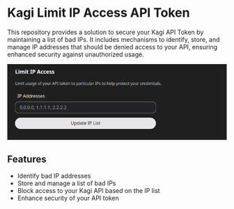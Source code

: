 # Kagi Limit IP Access API Token

This repository provides a solution to secure your Kagi API Token by maintaining a list of bad IPs. It includes mechanisms to identify, store, and manage IP addresses that should be denied access to your API, ensuring enhanced security against unauthorized usage.

![](images/kagi.png)

## Features

- Identify bad IP addresses
- Store and manage a list of bad IPs
- Block access to your Kagi API based on the IP list
- Enhance security of your API token

